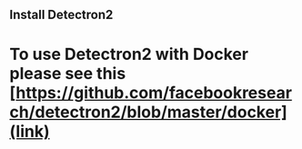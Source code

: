 ## Install Detectron2

# To use Detectron2 with Docker please see this [https://github.com/facebookresearch/detectron2/blob/master/docker](link)
